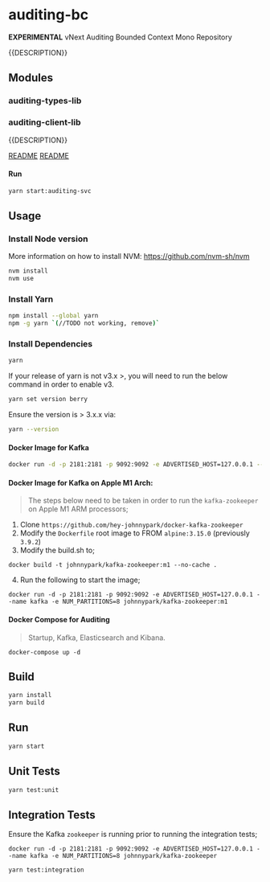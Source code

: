 # auditing-bc

**EXPERIMENTAL** vNext Auditing Bounded Context Mono Repository

{{DESCRIPTION}}

## Modules

### auditing-types-lib
### auditing-client-lib

{{DESCRIPTION}}

[README](modules/auditing-types-lib/README.md)
[README](modules/auditing-client-lib/README.md)

#### Run

```bash
yarn start:auditing-svc
```

## Usage

### Install Node version

More information on how to install NVM: https://github.com/nvm-sh/nvm

```bash
nvm install
nvm use
```

### Install Yarn

```bash
npm install --global yarn
npm -g yarn `(//TODO not working, remove)`
```

### Install Dependencies

```bash
yarn
```

If your release of yarn is not v3.x >, you will need to run the below command in order to enable v3.
```bash
yarn set version berry
```
   
Ensure the version is > 3.x.x via:
```bash
yarn --version
```

#### Docker Image for Kafka
```bash
docker run -d -p 2181:2181 -p 9092:9092 -e ADVERTISED_HOST=127.0.0.1 --name kafka -e NUM_PARTITIONS=8 johnnypark/kafka-zookeeper
```

#### Docker Image for Kafka on Apple M1 Arch:
> The steps below need to be taken in order to run the `kafka-zookeeper` on Apple M1 ARM processors;  
1. Clone `https://github.com/hey-johnnypark/docker-kafka-zookeeper`
2. Modify the `Dockerfile` root image to FROM `alpine:3.15.0` (previously `3.9.2`)
3. Modify the build.sh to;
```text
docker build -t johnnypark/kafka-zookeeper:m1 --no-cache .
```
4. Run the following to start the image;
```shell
docker run -d -p 2181:2181 -p 9092:9092 -e ADVERTISED_HOST=127.0.0.1 --name kafka -e NUM_PARTITIONS=8 johnnypark/kafka-zookeeper:m1
```

#### Docker Compose for Auditing
> Startup, Kafka, Elasticsearch and Kibana. 

```shell
docker-compose up -d
```

## Build

```bash
yarn install
yarn build
```

## Run

```bash
yarn start
```

## Unit Tests
```bash
yarn test:unit
```

## Integration Tests

Ensure the Kafka `zookeeper` is running prior to running the integration tests;
```shell
docker run -d -p 2181:2181 -p 9092:9092 -e ADVERTISED_HOST=127.0.0.1 --name kafka -e NUM_PARTITIONS=8 johnnypark/kafka-zookeeper
```

```bash
yarn test:integration
```

